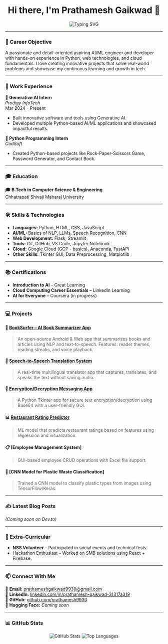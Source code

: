 <h1 align="center">Hi there, I'm Prathamesh Gaikwad 👋</h1>
<p align="center">
  <img src="https://readme-typing-svg.demolab.com?font=Fira+Code&size=22&pause=1000&center=true&width=435&lines=Aspiring+AI%2FML+Engineer;Python+%7C+Cloud+%7C+Data+Lover;Always+Learning+Something+New" alt="Typing SVG" />
</p>

---

### 🎯 Career Objective  
A passionate and detail-oriented aspiring AI/ML engineer and developer with hands-on experience in Python, web technologies, and cloud fundamentals. I love creating innovative projects that solve real-world problems and showcase my continuous learning and growth in tech.

---

### 🏢 Work Experience  
**💼 Generative AI Intern**  
*Prodigy InfoTech*  
Mar 2024 - Present  
- Built innovative software and tools using Generative AI.
- Developed multiple Python-based AI/ML applications and showcased impactful results.  
 
**💼 Python Programming Intern**  
*CodSoft*  
- Created Python-based projects like Rock-Paper-Scissors Game, Password Generator, and Contact Book.  
 
---

### 🎓 Education  
**🎓 B.Tech in Computer Science & Engineering**  
Chhatrapati Shivaji Maharaj University  

---

### 🛠️ Skills & Technologies  
- **Languages:** Python, HTML, CSS, JavaScript  
- **AI/ML:** Basics of NLP, LLMs, Speech Recognition, CNN  
- **Web Development:** Flask, Streamlit  
- **Tools:** Git, GitHub, VS Code, Jupyter Notebook  
- **Cloud:** Google Cloud (GCP - basics), Anaconda, FastAPI  
- **Other Skills:** Tkinter GUI, Data Preprocessing, Matplotlib  

---

### 📚 Certifications  
- **Introduction to AI** – Great Learning  
- **Cloud Computing Career Essentials** – LinkedIn Learning  
- **AI for Everyone** – Coursera (in progress)  

---

### 💻 Projects  

#### 📘 [BookSurfer – AI Book Summarizer App](https://github.com/prathamesh9930/BookSurfer)  
> An open-source Android & Web app that summarizes books and articles using NLP and text-to-speech. Features: reader themes, reading streaks, and voice playback.

#### 🎤 [Speech-to-Speech Translation System](https://github.com/prathamesh9930/MultilingualSpeechTranslator)  
> A real-time multilingual translator app that captures, translates, and speaks the text without saving audio.

#### 🔐 [Encryption/Decryption Messaging App](https://github.com/prathamesh9930/EncryptorApp)  
> A Python Tkinter app for secure text encryption/decryption using Base64 with a user-friendly GUI.

#### 📊 [Restaurant Rating Predictor](https://github.com/prathamesh9930/Restaurant-Rating-Prediction)  
> ML model that predicts restaurant ratings based on features using regression and visualization.

#### 📋 [Employee Management System]  
> GUI-based employee CRUD operations with Excel file support.

#### 🧠 [CNN Model for Plastic Waste Classification]  
> Trained a CNN model to classify plastic types from images using TensorFlow/Keras.

---

### ✍️ Latest Blog Posts  
*(Coming soon on Dev.to)*

---

### 💪 Extra-Curricular  
- **NSS Volunteer** – Participated in social events and technical fests.  
- Hackathon Enthusiast – Worked on SMB solutions using React + Firebase.  

---

### 📫 Connect With Me  
📧 **Email:** prathameshgaikwad9930@gmail.com  
💼 **LinkedIn:** [linkedin.com/in/prathamesh-gaikwad-31317a319](https://linkedin.com/in/prathamesh-gaikwad-31317a319)  
🐙 **GitHub:** [github.com/prathamesh9930](https://github.com/prathamesh9930)  
🤗 **Hugging Face:** *Coming soon*  

---

### 📊 GitHub Stats  
<p align="center">
  <img src="https://github-readme-stats.vercel.app/api?username=prathamesh9930&show_icons=true&theme=radical" alt="GitHub Stats"/>
  <img src="https://github-readme-stats.vercel.app/api/top-langs/?username=prathamesh9930&layout=compact&theme=radical" alt="Top Languages"/>
</p>
